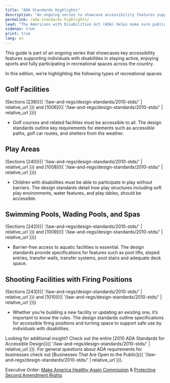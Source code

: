 ```yaml
---
title: "ADA Standards Highlights"
description: "An ongoing series to showcase accessibility features supporting persons with disabilities in staying active and participating in recreational spaces."
permalink: /ada-standards-highlights/
lead: "The Americans with Disabilities Act (ADA) helps make sure public spaces like parks, playgrounds and other sport areas are designed so people with disabilities can enjoy them safely and equally. The 2010 ADA Standards offers helpful guidelines for different types of buildings and facilities. Depending on the space, other parts of the Standards might also apply."
sidenav: true
print: true
lang: en
---
```

This guide is part of an ongoing series that showcases key accessibility features supporting
individuals with disabilities in staying active, enjoying sports and fully participating in
recreational spaces across the country.

In this edition, we’re highlighting the following types of recreational spaces:

## Golf Facilities 
(Sections [238]({{ '/law-and-regs/design-standards/2010-stds/' | relative_url }}) and [1006]({{ '/law-and-regs/design-standards/2010-stds/' | relative_url }}))
- Golf courses and related facilities must be accessible to all. The design standards outline
key requirements for elements such as accessible paths, golf car routes, and shelters from
the weather.

## Play Areas 
(Sections [240]({{ '/law-and-regs/design-standards/2010-stds/' | relative_url }}) and [1008]({{ '/law-and-regs/design-standards/2010-stds/' | relative_url }}))
- Children with disabilities must be able to participate in play without barriers. The design
standards detail how play structures including soft play environments, water features, and
play tables, should be accessible.

## Swimming Pools, Wading Pools, and Spas 
(Sections [242]({{ '/law-and-regs/design-standards/2010-stds/' | relative_url }}) and [1009]({{ '/law-and-regs/design-standards/2010-stds/' | relative_url }}))
- Barrier-free access to aquatic facilities is essential. The design standards provide
specifications for features such as pool lifts, sloped entries, transfer walls, transfer
systems, pool stairs and adequate deck space.

## Shooting Facilities with Firing Positions
(Sections [243]({{ '/law-and-regs/design-standards/2010-stds/' | relative_url }}) and [1010]({{ '/law-and-regs/design-standards/2010-stds/' | relative_url }}))

- Whether you’re building a new facility or updating an existing one, it’s important to know the rules. The design standards outline specifications for accessible firing positions and turning space to support safe use by individuals with disabilities.

Looking for additional insight? Check out the entire [2010 ADA Standards for Accessible Design]({{ '/law-and-regs/design-standards/2010-stds/' | relative_url }}). For general questions about ADA requirements for businesses check out [Businesses That Are Open to the Public]({{ '/law-and-regs/design-standards/2010-stds/' | relative_url }}).

Executive Order: [Make America Healthy Again Commission](https://www.whitehouse.gov/presidential-actions/2025/02/establishing-the-presidents-make-america-healthy-again-commission/) &amp; [Protecting Second Amendment Rights](https://www.whitehouse.gov/presidential-actions/2025/02/protecting-second-amendment-rights/)